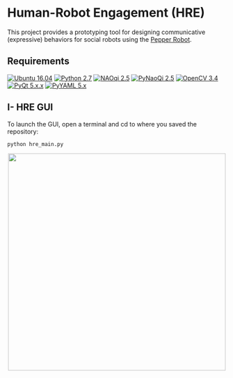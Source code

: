 # Human-Robot Engagement (HRE)

This project provides a prototyping tool for designing communicative (expressive) behaviors for social robots using the [Pepper Robot](https://www.ald.softbankrobotics.com/en/robots/pepper).

## Requirements
[![Ubuntu 16.04](https://img.shields.io/badge/Ubuntu-16.04.4_LTS-ff00ff.svg)](https://www.ubuntu.com/download/desktop)
[![Python 2.7](https://img.shields.io/badge/Python-2.7.14-yellow.svg)](https://www.python.org/downloads/)
[![NAOqi 2.5](https://img.shields.io/badge/NAOqi-2.5-blue.svg)](http://doc.aldebaran.com/2-5/index_dev_guide.html)
[![PyNaoQi 2.5](https://img.shields.io/badge/PyNaoqi-2.5.5.5-green.svg)](http://doc.aldebaran.com/2-5/dev/community_software.html#retrieving-software)
[![OpenCV 3.4](https://img.shields.io/badge/OpenCV-3.4.1-blue.svg)](https://docs.opencv.org/trunk/d2/de6/tutorial_py_setup_in_ubuntu.html)
[![PyQt 5.x.x](https://img.shields.io/badge/PyQt-5.x.x-brightgreen.svg)](https://pypi.org/project/PyQt5/5.9.2/)
[![PyYAML 5.x](https://img.shields.io/badge/PyYAML-5.x-blue)](https://github.com/yaml/pyyaml)

## I- HRE GUI
To launch the GUI, open a terminal and cd to where you saved the repository:

	python hre_main.py

<div align="center">
  <img src="hre_ui/ui_view.png" width="500px" />
</div>
